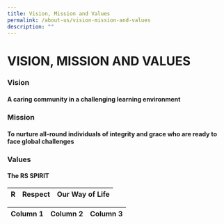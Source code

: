 ```yaml
---
title: Vision, Mission and Values
permalink: /about-us/vision-mission-and-values
description: ""
---
```

# VISION, MISSION AND VALUES

### Vision 

#### A caring community in a challenging learning environment

### Mission  

#### To nurture all-round individuals of integrity and grace who are ready to face global challenges

### Values

#### The RS SPIRIT



| R | Respect |  Our Way of Life |
| -------- | -------- | -------- |


| Column 1 | Column 2 | Column 3 |
| -------- | -------- | -------- |